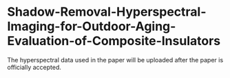 # Shadow-Removal-Hyperspectral-Imaging-for-Outdoor-Aging-Evaluation-of-Composite-Insulators
The hyperspectral data used in the paper will be uploaded after the paper is officially accepted.
